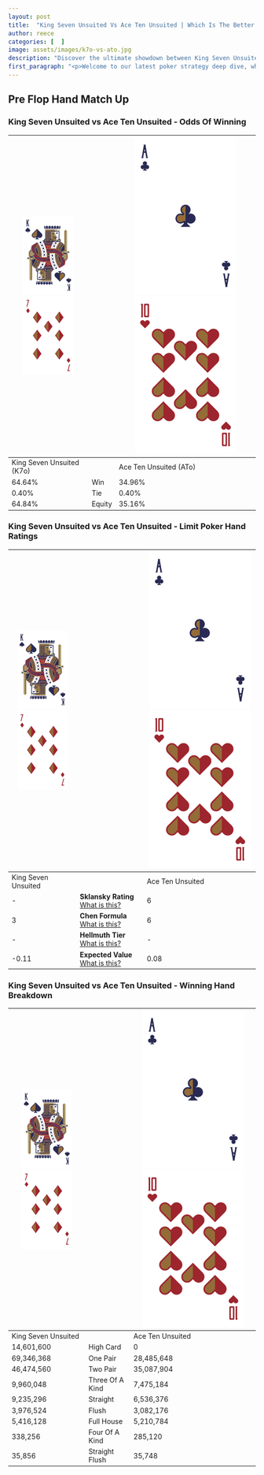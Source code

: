 ```yaml
---
layout: post
title:  "King Seven Unsuited Vs Ace Ten Unsuited | Which Is The Better Hand In Poker? A Complete Guide"
author: reece
categories: [  ]
image: assets/images/k7o-vs-ato.jpg
description: "Discover the ultimate showdown between King Seven Unsuited and Ace Ten Unsuited in poker! Uncover the odds, strategies, and scenarios where one hand triumphs over the other. Get ready to up your poker game with this thrilling analysis."
first_paragraph: "<p>Welcome to our latest poker strategy deep dive, where we're pitting two distinct hands against each other in a high-stakes showdown: King Seven Unsuited vs Ace Ten Unsuited.</p><p>In the dynamic world of poker, every decision counts, and knowing which hand holds the upper hand is key to your success at the table.</p><p>In this article, we'll dissect these two hands, explore the scenarios where one dominates the other, and equip you with the knowledge to make strategic choices that can tip the odds in your favor.</p><p>Get ready to unravel the intriguing dynamics of these poker hands and elevate your game to new heights.</p>"
---
```




[comment]: # (sp0)

## Pre Flop Hand Match Up

<div class="table hand-ratings" markdown="1"> 



### King Seven Unsuited vs Ace Ten Unsuited - Odds Of Winning


    
| ![image info](assets/images/hand1/K.png) ![image info](assets/images/hand1/7o.png) |  | ![image info](assets/images/hand2/A.png) ![image info](assets/images/hand2/To.png) |
| -------- | -------- | -------- |
| King Seven Unsuited (K7o) |  | Ace Ten Unsuited (ATo) |
| 64.64% | Win | 34.96% |
| 0.40% | Tie | 0.40% |
| 64.84% | Equity | 35.16% |




[comment]: # (sp1)



### King Seven Unsuited vs Ace Ten Unsuited - Limit Poker Hand Ratings


    
| ![image info](assets/images/hand1/K.png) ![image info](assets/images/hand1/7o.png) |  | ![image info](assets/images/hand2/A.png) ![image info](assets/images/hand2/To.png) |
| -------- | -------- | -------- |
| King Seven Unsuited |  | Ace Ten Unsuited |
| - | **Sklansky Rating** [What is this?](/sklansky-rating-explained) | 6 |
| 3 | **Chen Formula** [What is this?](/chen-formula-explained) | 6 |
| - | **Hellmuth Tier** [What is this?](/Hellmuth-tier-explained) | - |
| -0.11 | **Expected Value** [What is this?](/expected-value-explained) | 0.08 |




[comment]: # (sp2)



### King Seven Unsuited vs Ace Ten Unsuited - Winning Hand Breakdown


    
| ![image info](assets/images/hand1/K.png) ![image info](assets/images/hand1/7o.png) |  | ![image info](assets/images/hand2/A.png) ![image info](assets/images/hand2/To.png) |
| -------- | -------- | -------- |
| King Seven Unsuited |  | Ace Ten Unsuited |
| 14,601,600 | High Card | 0 |
| 69,346,368 | One Pair | 28,485,648 |
| 46,474,560 | Two Pair | 35,087,904 |
| 9,960,048 | Three Of A Kind | 7,475,184 |
| 9,235,296 | Straight | 6,536,376 |
| 3,976,524 | Flush | 3,082,176 |
| 5,416,128 | Full House | 5,210,784 |
| 338,256 | Four Of A Kind | 285,120 |
| 35,856 | Straight Flush | 35,748 |




[comment]: # (sp3)



</div>

[comment]: # (sp4)



[comment]: # (sp5)

